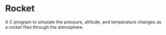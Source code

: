# Rocket
A C program to simulate the pressure, altitude, and temperature changes as a rocket flies through the atmosphere. 
